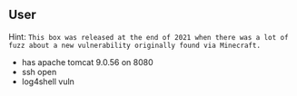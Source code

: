 ## User
Hint: `This box was released at the end of 2021 when there was a lot of fuzz about a new vulnerability originally found via Minecraft.`
* has apache tomcat 9.0.56 on 8080
* ssh open
* log4shell vuln